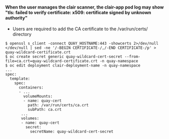 
#### When the user manages the clair scanner, the clair-app pod log may show "tls: failed to verify certificate: x509: certificate signed by unknown authority"

- Users are required to add the CA certificate to the /var/run/certs/ directory
```
$ openssl s_client -connect QUAY_HOSTNAME:443 -showcerts 2>/dev/null </dev/null | sed -ne '/-BEGIN CERTIFICATE-/,/-END CERTIFICATE-/p' > quay-wildcard-certificate.crt
$ oc create secret generic quay-wildcard-cert-secret --from-file=ca.crt=quay-wildcard-certificate.crt -n quay-namespace
$ oc edit deployment clair-deployment-name -n quay-namespace
...
spec:
  template:
    spec:
      containers:
      - ...
        volumeMounts:
        - name: quay-cert
          path: /var/run/certs/ca.crt
          subPath: ca.crt
       ...
       volumes:
       - name: quay-cert
         secret:
           secretName: quay-wildcard-cert-secret
```
